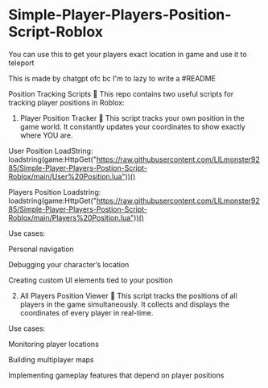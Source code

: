 # Simple-Player-Players-Position-Script-Roblox
You can use this to get your players exact location in game and use it to teleport

This is made by chatgpt ofc bc I'm to lazy to write a #README


Position Tracking Scripts 📍
This repo contains two useful scripts for tracking player positions in Roblox:

1. Player Position Tracker 👤
This script tracks your own position in the game world.
It constantly updates your coordinates to show exactly where YOU are.

User Position LoadString: loadstring(game:HttpGet("https://raw.githubusercontent.com/LILmonster9285/Simple-Player-Players-Postion-Script-Roblox/main/User%20Position.lua"))()

Players Position Loadstring: loadstring(game:HttpGet("https://raw.githubusercontent.com/LILmonster9285/Simple-Player-Players-Postion-Script-Roblox/main/Players%20Position.lua"))()


Use cases:

Personal navigation

Debugging your character’s location

Creating custom UI elements tied to your position

2. All Players Position Viewer 👥
This script tracks the positions of all players in the game simultaneously.
It collects and displays the coordinates of every player in real-time.

Use cases:

Monitoring player locations

Building multiplayer maps

Implementing gameplay features that depend on player positions
